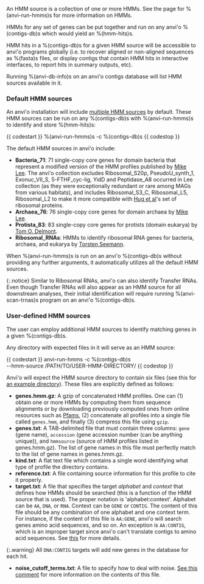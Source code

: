 An HMM source is a collection of one or more HMMs. See the page for %(anvi-run-hmms)s for more information on HMMs. 

HMMs for any set of genes can be put together and run on any anvi'o %(contigs-db)s which would yield an %(hmm-hits)s.

HMM hits in a %(contigs-db)s for a given HMM source will be accessible to anvi'o programs globally (i.e. to recover aligned or non-aligned sequences as %(fasta)s files, or display contigs that contain HMM hits in interactive interfaces, to report hits in summary outputs, etc).

Running %(anvi-db-info)s on an anvi'o contigs database will list HMM sources available in it.

### Default HMM sources

An anvi'o installation will include [multiple HMM sources](https://github.com/meren/anvio/tree/master/anvio/data/hmm) by default. These HMM sources can be run on any %(contigs-db)s with %(anvi-run-hmms)s to identify and store %(hmm-hits)s:

{{ codestart }}
%(anvi-run-hmms)s -c %(contigs-db)s
{{ codestop }}

The default HMM sources in anvi'o include:

* **Bacteria_71**: 71 single-copy core genes for domain bacteria that represent a modified version of the HMM profiles published by [Mike Lee](https://doi.org/10.1093/bioinformatics/btz188). The anvi'o collection excludes Ribosomal_S20p, PseudoU_synth_1, Exonuc_VII_S, 5-FTHF_cyc-lig, YidD and Peptidase_A8 occurred in Lee collection (as they were exceptionally redundant or rare among MAGs from various habitats), and includes Ribosomal_S3_C, Ribosomal_L5, Ribosomal_L2 to make it more compatible with [Hug et al](https://www.nature.com/articles/nmicrobiol201648)'s set of ribosomal proteins.
* **Archaea_76**: 76 single-copy core genes for domain archaea by [Mike Lee](https://doi.org/10.1093/bioinformatics/btz188).
* **Protista_83**: 83 single-copy core genes for protists (domain eukarya) by [Tom O. Delmont](http://merenlab.org/delmont-euk-scgs). 
* **Ribosomal_RNAs**: HMMs to identify ribosomal RNA genes for bacteria, archaea, and eukarya by [Torsten Seemann](https://github.com/tseemann/barrnap).

When %(anvi-run-hmms)s is run on an anvi'o %(contigs-db)s without providing any further arguments, it automatically utilizes all the default HMM sources.

{:.notice}
Similar to Ribosomal RNAs, anvi'o can also identify Transfer RNAs. Even though Transfer RNAs will also appear as an HMM source for all downstream analyses, their initial identification will require running %(anvi-scan-trnas)s program on an anvi'o %(contigs-db)s. 

### User-defined HMM sources

The user can employ additional HMM sources to identify matching genes in a given %(contigs-db)s.

Any directory with expected files in it will serve as an HMM source:

{{ codestart }}
anvi-run-hmms -c %(contigs-db)s \
              --hmm-source /PATH/TO/USER-HMM-DIRECTORY/
{{ codestop }}

Anvi'o will expect the HMM source directory to contain six files (see this for [an example directory](https://github.com/merenlab/anvio/tree/master/anvio/data/hmm/Protista_83)). These files are explicitly defined as follows:

* **genes.hmm.gz**: A gzip of concatenated HMM profiles. One can (1) obtain one or more HMMs by computing them from sequence alignments or by downloading previously computed ones from online resources such as [Pfams](https://pfam.xfam.org/family/browse?browse=new), (2) concatenate all profiles into a single file called `genes.hmm`, and finally (3) compress this file using `gzip`.
* **genes.txt**: A TAB-delimited file that must contain three columns: `gene` (gene name), `accession` (gene accession number (can be anything unique)), and `hmmsource` (source of HMM profiles listed in genes.hmm.gz). The list of gene names in this file must perfectly match to the list of gene names in genes.hmm.gz.
* **kind.txt**: A flat text file which contains a single word identifying what type of profile the directory contains.
* **reference.txt**: A file containing source information for this profile to cite it properly.
* **target.txt**: A file that specifies the target *alphabet* and  *context* that defines how HMMs should be searched (this is a function of the HMM source that is used). The proper notation is 'alphabet:context'. Alphabet can be `AA`, `DNA`, or `RNA`. Context can be `GENE` or `CONTIG`. The content of this file should be any combination of one alphabet and one context term. For instance, if the content of this file is `AA:GENE`, anvi'o will search genes amino acid sequences, and so on. An exception is `AA:CONTIG`, which is an improper target since anvi'o can't translate contigs to amino acid sequences. See [this](https://github.com/meren/anvio/pull/402) for more details.

{:.warning}
All `DNA:CONTIG` targets will add new genes in the database for each hit.

* **noise_cutoff_terms.txt**: A file to specify how to deal with noise. [See this comment](https://github.com/merenlab/anvio/issues/498#issuecomment-362115921) for more information on the contents of this file.
